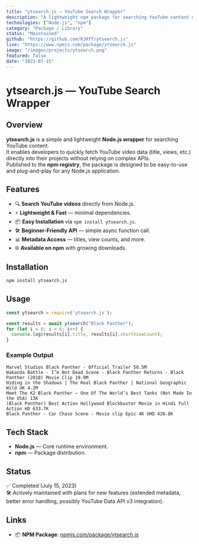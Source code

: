 ```yaml
---
title: "ytsearch.js — YouTube Search Wrapper"
description: "A lightweight npm package for searching YouTube content directly in Node.js applications."
technologies: ["Node.js", "npm"]
category: "Package / Library"
status: "Maintained"
github: "https://github.com/RJRYT/ytsearch.js"
live: "https://www.npmjs.com/package/ytsearch.js"
image: "/images/projects/ytsearch.png"
featured: false
date: "2023-07-15"
---
```


# ytsearch.js — YouTube Search Wrapper

## Overview

**ytsearch.js** is a simple and lightweight **Node.js wrapper** for searching YouTube content.  
It enables developers to quickly fetch YouTube video data (title, views, etc.) directly into their projects without relying on complex APIs.  
Published to the **npm registry**, the package is designed to be easy-to-use and plug-and-play for any Node.js application.

## Features

- 🔍 **Search YouTube videos** directly from Node.js.  
- ⚡ **Lightweight & Fast** — minimal dependencies.  
- 📦 **Easy Installation** via `npm install ytsearch.js`.  
- 🛠️ **Beginner-Friendly API** — simple async function call.  
- 📊 **Metadata Access** — titles, view counts, and more.  
- 🌐 **Available on npm** with growing downloads.  

## Installation

```bash
npm install ytsearch.js
```

## Usage

```js
const ytsearch = require('ytsearch.js');

const results = await ytsearch("Black Panther");
for (let i = 0; i < 6; i++) {
  console.log(results[i].title, results[i].shortViewCount);
}
```

### Example Output

```
Marvel Studios Black Panther - Official Trailer 50.5M
Wakanda Battle - I’m Not Dead Scene - Black Panther Returns - Black Panther (2018) Movie Clip 19.9M
Hiding in the Shadows | The Real Black Panther | National Geographic Wild UK 4.2M
Meet The K2 Black Panther – One Of The World’s Best Tanks (Not Made In the USA) 13K
(Black Panther) Best Action Hollywood Blockbuster Movie in Hindi Full Action HD 633.7K
Black Panther - Car Chase Scene - Movie clip Epic 4K UHD 428.8K
```

## Tech Stack

- **Node.js** — Core runtime environment.  
- **npm** — Package distribution.  

## Status

✅ Completed (July 15, 2023)  
🛠️ Actively maintained with plans for new features (extended metadata, better error handling, possibly YouTube Data API v3 integration).  

## Links

- 📦 **NPM Package**: [npmjs.com/package/ytsearch.js](https://www.npmjs.com/package/ytsearch.js)  

